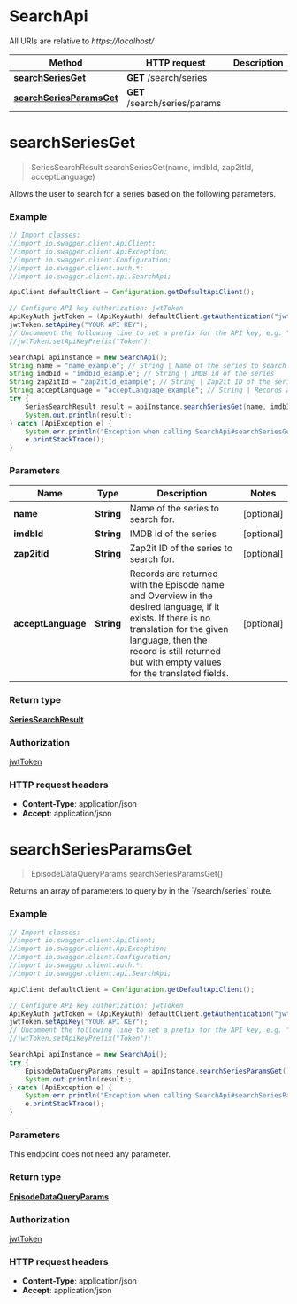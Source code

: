 # SearchApi

All URIs are relative to *https://localhost/*

Method | HTTP request | Description
------------- | ------------- | -------------
[**searchSeriesGet**](SearchApi.md#searchSeriesGet) | **GET** /search/series | 
[**searchSeriesParamsGet**](SearchApi.md#searchSeriesParamsGet) | **GET** /search/series/params | 


<a name="searchSeriesGet"></a>
# **searchSeriesGet**
> SeriesSearchResult searchSeriesGet(name, imdbId, zap2itId, acceptLanguage)



Allows the user to search for a series based on the following parameters.

### Example
```java
// Import classes:
//import io.swagger.client.ApiClient;
//import io.swagger.client.ApiException;
//import io.swagger.client.Configuration;
//import io.swagger.client.auth.*;
//import io.swagger.client.api.SearchApi;

ApiClient defaultClient = Configuration.getDefaultApiClient();

// Configure API key authorization: jwtToken
ApiKeyAuth jwtToken = (ApiKeyAuth) defaultClient.getAuthentication("jwtToken");
jwtToken.setApiKey("YOUR API KEY");
// Uncomment the following line to set a prefix for the API key, e.g. "Token" (defaults to null)
//jwtToken.setApiKeyPrefix("Token");

SearchApi apiInstance = new SearchApi();
String name = "name_example"; // String | Name of the series to search for.
String imdbId = "imdbId_example"; // String | IMDB id of the series
String zap2itId = "zap2itId_example"; // String | Zap2it ID of the series to search for.
String acceptLanguage = "acceptLanguage_example"; // String | Records are returned with the Episode name and Overview in the desired language, if it exists. If there is no translation for the given language, then the record is still returned but with empty values for the translated fields.
try {
    SeriesSearchResult result = apiInstance.searchSeriesGet(name, imdbId, zap2itId, acceptLanguage);
    System.out.println(result);
} catch (ApiException e) {
    System.err.println("Exception when calling SearchApi#searchSeriesGet");
    e.printStackTrace();
}
```

### Parameters

Name | Type | Description  | Notes
------------- | ------------- | ------------- | -------------
 **name** | **String**| Name of the series to search for. | [optional]
 **imdbId** | **String**| IMDB id of the series | [optional]
 **zap2itId** | **String**| Zap2it ID of the series to search for. | [optional]
 **acceptLanguage** | **String**| Records are returned with the Episode name and Overview in the desired language, if it exists. If there is no translation for the given language, then the record is still returned but with empty values for the translated fields. | [optional]

### Return type

[**SeriesSearchResult**](SeriesSearchResult.md)

### Authorization

[jwtToken](../README.md#jwtToken)

### HTTP request headers

 - **Content-Type**: application/json
 - **Accept**: application/json

<a name="searchSeriesParamsGet"></a>
# **searchSeriesParamsGet**
> EpisodeDataQueryParams searchSeriesParamsGet()



Returns an array of parameters to query by in the &#x60;/search/series&#x60; route.

### Example
```java
// Import classes:
//import io.swagger.client.ApiClient;
//import io.swagger.client.ApiException;
//import io.swagger.client.Configuration;
//import io.swagger.client.auth.*;
//import io.swagger.client.api.SearchApi;

ApiClient defaultClient = Configuration.getDefaultApiClient();

// Configure API key authorization: jwtToken
ApiKeyAuth jwtToken = (ApiKeyAuth) defaultClient.getAuthentication("jwtToken");
jwtToken.setApiKey("YOUR API KEY");
// Uncomment the following line to set a prefix for the API key, e.g. "Token" (defaults to null)
//jwtToken.setApiKeyPrefix("Token");

SearchApi apiInstance = new SearchApi();
try {
    EpisodeDataQueryParams result = apiInstance.searchSeriesParamsGet();
    System.out.println(result);
} catch (ApiException e) {
    System.err.println("Exception when calling SearchApi#searchSeriesParamsGet");
    e.printStackTrace();
}
```

### Parameters
This endpoint does not need any parameter.

### Return type

[**EpisodeDataQueryParams**](EpisodeDataQueryParams.md)

### Authorization

[jwtToken](../README.md#jwtToken)

### HTTP request headers

 - **Content-Type**: application/json
 - **Accept**: application/json

